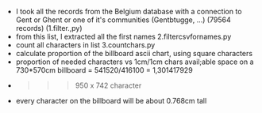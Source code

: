 - I took all the records from the Belgium database with a connection to Gent or Ghent or one of it's communities (Gentbtugge, ...) (79564 records)  (1.filter.,py)
- from this list, I extracted all the first names 2.filtercsvfornames.py
- count all characters in list 3.countchars.py
- calculate proportion of the billboard ascii chart, using square characters
- proportion of needed characters vs 1cm/1cm chars avail;able space on a 730*570cm billboard = 541520/416100 = 1,301417929
- >>> 950 x 742 character
- every character on the billboard will be about 0.768cm tall